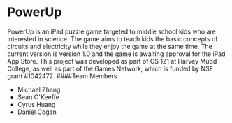 # PowerUp
PowerUp is an iPad puzzle game targeted to middle school kids who are interested in science. The game aims to teach kids the basic concepts of circuits and electricity while they enjoy the game at the same time. The current version is version 1.0 and the game is awaiting approval for the iPad App Store. This project was developed as part of CS 121 at Harvey Mudd College, as well as part of the Games Network, which is funded by NSF grant #1042472.
####Team Members
- Michael Zhang
- Sean O'Keeffe
- Cyrus Huang
- Daniel Cogan
